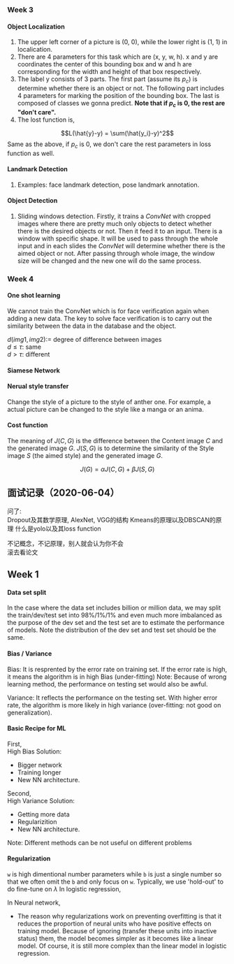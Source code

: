 ### Week 3
#### Object Localization
1. The upper left corner of a picture is (0, 0), while the lower right is (1, 1) in localication.
2. There are 4 parameters for this task which are (x, y, w, h). x and y are coordinates the center of this bounding box and w and h are corresponding for the width and height of that box respectively.
3. The label y consists of 3 parts. The first part (assume its $p_c$) is determine whether there is an object or not. The following part includes 4 parameters for marking the position of the bounding box. The last is composed of classes we gonna predict. **Note that if $p_c$ is 0, the rest are "don't care".**
4. The lost function is,

$$L(\hat{y}-y) = \sum(\hat{y_i}-y)^2$$ 
Same as the above, if $p_c$ is 0, we don't care the rest parameters in loss function as well.

#### Landmark Detection
1. Examples: face landmark detection, pose landmark annotation.

#### Object Detection
1. Sliding windows detection. Firstly, it trains a *ConvNet* with cropped images where there are pretty much only objects to detect whether there is the desired objects or not. Then it feed it to an input. There is a window with specific shape. It will be used to pass through the whole input and in each slides the *ConvNet* will determine whether there is the aimed object or not. After passing through whole image, the window size will be changed and the new one will do the same process.


### Week 4
#### One shot learning
We cannot train the ConvNet which is for face verification again when adding a new data. 
The key to solve face verification is to carry out the similarity between the data in the database and the object. 

$d(img1, img2) :=$ degree of difference between images \
$d \leq \tau:$ same \
$d > \tau:$ different

#### Siamese Network

#### Nerual style transfer
Change the style of a picture to the style of anther one. For example, a actual picture can be changed to the style like a manga or an anima.

#### Cost function
The meaning of $J(C, G)$ is the difference between the Content image $C$ and the generated image $G$. $J(S, G)$ is to determine the similarity of the Style image $S$ (the aimed style) and the generated image $G$.

$$J(G) = \alpha J(C, G) + \beta J(S, G) $$

####


## 面试记录（2020-06-04）
问了:\
Dropout及其数学原理, AlexNet, VGG的结构
Kmeans的原理以及DBSCAN的原理
什么是yolo以及其loss function

不记概念，不记原理，别人就会认为你不会 \
滚去看论文

## Week 1
#### Data set split
In the case where the data set includes billion or million data, we may split the train/dev/test set into 98%/1%/1% and even much more imbalanced as the purpose of the dev set and the test set are to estimate the performance of models. Note the distribution of the dev set and test set should be the same.

#### Bias / Variance
Bias: It is resprented by the error rate on training set. If the error rate is high, it means the algorithm is in high Bias (under-fitting) Note: Because of wrong learning method, the performance on testing set would also be awful.

Variance: It reflects the performance on the testing set. With higher error rate, the algorithm is more likely in high variance (over-fitting: not good on generalization). 

#### Basic Recipe for ML
First,  
High Bias Solution:
- Bigger network
- Training longer
- New NN architecture.

Second,  
High Variance Solution:
- Getting more data
- Regularizition
- New NN architecture.

Note: Different methods can be not useful on different problems

#### Regularization
`w` is high dimentional number parameters while `b` is just a single number so that we often omit the `b` and only focus on `w`.
Typically, we use 'hold-out' to do fine-tune on $\lambda$
In logistic regression,

In Neural network,

- The reason why regularizations work on preventing overfitting is that it reduces the proportion of neural units who have positive effects on training model. Because of ignoring (transfer these units into inactive status) them, the model becomes simpler as it becomes like a linear model. Of course, it is still more complex than the linear model in logistic regression.
